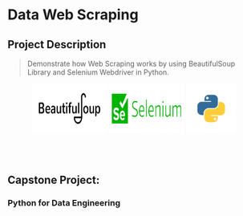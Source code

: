 # Data Web Scraping

## Project Description
> Demonstrate how Web Scraping works by using BeautifulSoup Library and Selenium Webdriver in Python.
<p align="center">
<img src="https://github.com/sCent02/DataWebScraping/blob/main/asset/img/course-1212-bs.jpg" width="150" height="100 border="20"/>
<img src="https://github.com/sCent02/DataWebScraping/blob/main/asset/img/Selenium.jpeg" width="150" height="100 border="20"/>
<img src="https://github.com/sCent02/DataWebScraping/blob/main/asset/img/python-programming-language.png" width="100" height="100 border="20"/>
</p>

<br>
<br>

## **Capstone Project:**
### Python for Data Engineering
